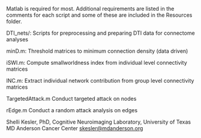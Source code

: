 Matlab is required for most. Additional requirements are listed in the comments for each script and some of these are included in the Resources folder.

DTI_nets/:	        Scripts for preprocessing and preparing DTI data for connectome analyses 

minD.m:             Threshold matrices to minimum connection density (data driven)

iSWI.m:             Compute smallworldness index from individual level connectivity matrices

INC.m:              Extract individual network contribution from group level connectivity matrices

TargetedAttack.m    Conduct targeted attack on nodes

rEdge.m             Conduct a random attack analysis on edges

Shelli Kesler, PhD, Cognitive Neuroimaging Laboratory, University of Texas MD Anderson Cancer Center
skesler@mdanderson.org
